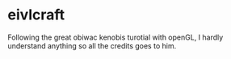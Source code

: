 # eivlcraft
Following the great obiwac kenobis turotial with openGL, I hardly understand anything so all the credits goes to him. 
